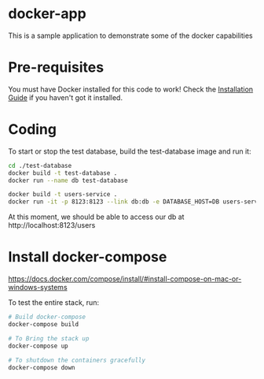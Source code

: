 # docker-app

This is a sample application to demonstrate some of the docker capabilities

# Pre-requisites

You must have Docker installed for this code to work! Check the [Installation Guide](https://docs.docker.com/engine/installation/) if you haven't got it installed.

# Coding

To start or stop the test database, build the test-database image and run it:

```bash
cd ./test-database
docker build -t test-database .
docker run --name db test-database 
```

```bash
docker build -t users-service .
docker run -it -p 8123:8123 --link db:db -e DATABASE_HOST=DB users-service
```

At this moment, we should be able to access our db at http://localhost:8123/users 

# Install docker-compose
https://docs.docker.com/compose/install/#install-compose-on-mac-or-windows-systems


To test the entire stack, run:


```bash
# Build docker-compose
docker-compose build

# To Bring the stack up
docker-compose up

# To shutdown the containers gracefully
docker-compose down
```
